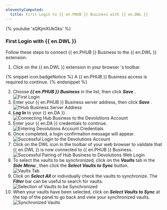```yaml
---
eleventyComputed:
  title: First Login to {{ en.PHUB }} Business with {{ en.DWL }}
---
```

{% youtube 'sQKjmXUkGks' %}  

### First Login with {{ en.DWL }} 

Follow these steps to connect {{ en.PHUB }} Business to the {{ en.DWL }} extension:  

1. Click on the {{ en.DWL }} extension in your browser 's toolbar.  

{% snippet icon.badgeNotice %} 
A {{ en.PHUB }} Business access is required to continue. 
{% endsnippet %}
 
2. Choose ***{{ en.PHUB }} Business*** in the list, then click ***Save*** .  
![First Login](https://webdevolutions.azureedge.net/docs/en/hub/Dwl4021.png) 
1. Enter your {{ en.PHUB }} Business server address, then click ***Save*** .  
![!!Hub Business Server Address](https://webdevolutions.azureedge.net/docs/en/hub/Dwl4026.png) 
1. ***Log In*** to your {{ en.DA }} .  
![Connecting Hub Business to the Devolutions Account](https://webdevolutions.azureedge.net/docs/en/hub/Dwl4022.png) 
1. Enter your {{ en.DA }} credentials to continue.  
![Entering Devolutions Account Credentials](https://webdevolutions.azureedge.net/docs/en/hub/Dwl4023.png) 
1. Once completed, a login confirmation message will appear.  
![Successful Login to the Devolutions Account](https://webdevolutions.azureedge.net/docs/en/hub/Dwl4047.png) 
1. Click on the DWL icon in the toolbar of your web browser to validate that {{ en.DWL }} is now connected to {{ en.PHUB }} Business.  
![Successful Pairing of Hub Business to Devolutions Web Login](https://webdevolutions.azureedge.net/docs/en/hub/Dwl4026.png) 
1. To select the vaults to be synchronized, click on the ***Vaults*** tab in the ***Side Menu*** , then click the ***Select Vaults to Sync*** button.  
![Vaults Tab](https://webdevolutions.azureedge.net/docs/en/hub/Dwl4053.png) 
1. Click on ***Select All*** or individually check the vaults to synchronize. The ***Filter*** bar can be useful to search for vaults.  
![Selection of Vaults to be Synchronized](https://webdevolutions.azureedge.net/docs/en/hub/Hub2079.png) 
1. When your vaults have been selected, click on ***Select Vaults to Sync*** at the top of the panel to go back and view your synchronized vaults.  
![Synchronized Vaults](https://webdevolutions.azureedge.net/docs/en/hub/Dwl4049.png) 

